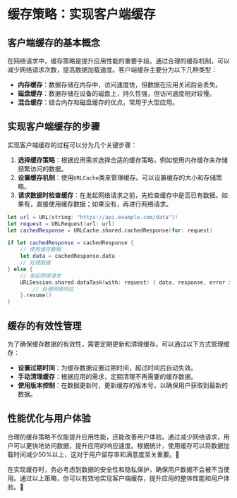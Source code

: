 ﻿# 缓存策略：实现客户端缓存

## 客户端缓存的基本概念

在网络请求中，缓存策略是提升应用性能的重要手段。通过合理的缓存机制，可以减少网络请求次数，提高数据加载速度。客户端缓存主要分为以下几种类型：

- **内存缓存**：数据存储在内存中，访问速度快，但数据在应用关闭后会丢失。
- **磁盘缓存**：数据存储在设备的磁盘上，持久性强，但访问速度相对较慢。
- **混合缓存**：结合内存和磁盘缓存的优点，常用于大型应用。

## 实现客户端缓存的步骤

实现客户端缓存的过程可以分为几个关键步骤：

1. **选择缓存策略**：根据应用需求选择合适的缓存策略，例如使用内存缓存来存储频繁访问的数据。
2. **设置缓存机制**：使用`URLCache`类来管理缓存。可以设置缓存的大小和存储策略。
3. **请求数据时检查缓存**：在发起网络请求之前，先检查缓存中是否已有数据。如果有，直接使用缓存数据；如果没有，再进行网络请求。

```swift
let url = URL(string: "https://api.example.com/data")!
let request = URLRequest(url: url)
let cachedResponse = URLCache.shared.cachedResponse(for: request)

if let cachedResponse = cachedResponse {
    // 使用缓存数据
    let data = cachedResponse.data
    // 处理数据
} else {
    // 发起网络请求
    URLSession.shared.dataTask(with: request) { data, response, error in
        // 处理网络响应
    }.resume()
}
```

## 缓存的有效性管理

为了确保缓存数据的有效性，需要定期更新和清理缓存。可以通过以下方式管理缓存：

- **设置过期时间**：为缓存数据设置过期时间，超过时间后自动失效。
- **手动清理缓存**：根据应用的需求，定期清理不再需要的缓存数据。
- **使用版本控制**：在数据更新时，更新缓存的版本号，以确保用户获取到最新的数据。

## 性能优化与用户体验

合理的缓存策略不仅能提升应用性能，还能改善用户体验。通过减少网络请求，用户可以更快地访问数据，提升应用的响应速度。根据统计，使用缓存可以将数据加载时间减少50%以上，这对于用户留存率和满意度至关重要。🎉

在实现缓存时，务必考虑到数据的安全性和隐私保护，确保用户数据不会被不当使用。通过以上策略，你可以有效地实现客户端缓存，提升应用的整体性能和用户体验。🚀